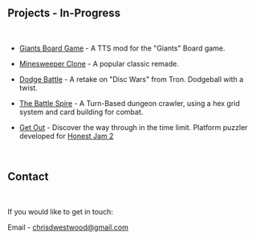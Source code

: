 ## Projects - In-Progress

<br>

- [Giants Board Game](https://chriswestwood.github.io/Giants-BoardGame) - A TTS mod for the "Giants" Board game.

- [Minesweeper Clone](https://chriswestwood.github.io/Minesweep) - A popular classic remade.

- [Dodge Battle](https://chriswestwood.github.io/DodgeBattle) - A retake on "Disc Wars" from Tron. Dodgeball with a twist.

- [The Battle Spire](https://chriswestwood.github.io/TheBattleSpire) - A Turn-Based dungeon crawler, using a hex grid system and card building for combat.

- [Get Out](https://chriswestwood.github.io/Get-Out) - Discover the way through in the time limit. Platform puzzler developed for [Honest Jam 2](https://itch.io/jam/honest-jam-2)

<br>

## Contact

<br>

If you would like to get in touch:

Email - chrisdwestwood@gmail.com
